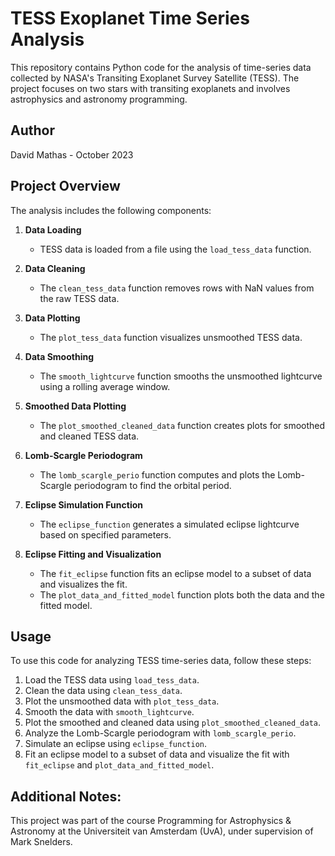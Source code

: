 # TESS Exoplanet Time Series Analysis

This repository contains Python code for the analysis of time-series data collected by NASA's Transiting Exoplanet Survey Satellite (TESS). The project focuses on two stars with transiting exoplanets and involves astrophysics and astronomy programming.

## Author
David Mathas - October 2023

## Project Overview

The analysis includes the following components:

1. **Data Loading**
   - TESS data is loaded from a file using the `load_tess_data` function.

2. **Data Cleaning**
   - The `clean_tess_data` function removes rows with NaN values from the raw TESS data.

3. **Data Plotting**
   - The `plot_tess_data` function visualizes unsmoothed TESS data.

4. **Data Smoothing**
   - The `smooth_lightcurve` function smooths the unsmoothed lightcurve using a rolling average window.

5. **Smoothed Data Plotting**
   - The `plot_smoothed_cleaned_data` function creates plots for smoothed and cleaned TESS data.

6. **Lomb-Scargle Periodogram**
   - The `lomb_scargle_perio` function computes and plots the Lomb-Scargle periodogram to find the orbital period.

7. **Eclipse Simulation Function**
   - The `eclipse_function` generates a simulated eclipse lightcurve based on specified parameters.

8. **Eclipse Fitting and Visualization**
   - The `fit_eclipse` function fits an eclipse model to a subset of data and visualizes the fit.
   - The `plot_data_and_fitted_model` function plots both the data and the fitted model.

## Usage

To use this code for analyzing TESS time-series data, follow these steps:

1. Load the TESS data using `load_tess_data`.
2. Clean the data using `clean_tess_data`.
3. Plot the unsmoothed data with `plot_tess_data`.
4. Smooth the data with `smooth_lightcurve`.
5. Plot the smoothed and cleaned data using `plot_smoothed_cleaned_data`.
6. Analyze the Lomb-Scargle periodogram with `lomb_scargle_perio`.
7. Simulate an eclipse using `eclipse_function`.
8. Fit an eclipse model to a subset of data and visualize the fit with `fit_eclipse` and `plot_data_and_fitted_model`.

## Additional Notes:

This project was part of the course Programming for Astrophysics & Astronomy at the Universiteit van Amsterdam (UvA), under supervision of Mark Snelders.
